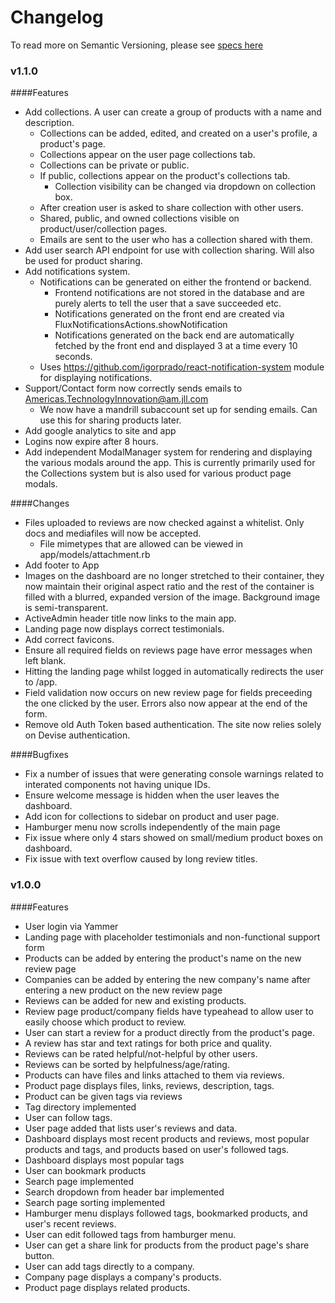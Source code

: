 Changelog
=========

To read more on Semantic Versioning, please see [specs here](http://semver.org/spec/v2.0.0.html)

### v1.1.0

####Features
- Add collections. A user can create a group of products with a name and description.
  - Collections can be added, edited, and created on a user's profile, a product's page.
  - Collections appear on the user page collections tab.
  - Collections can be private or public.
  - If public, collections appear on the product's collections tab.
    - Collection visibility can be changed via dropdown on collection box.
  - After creation user is asked to share collection with other users.
  - Shared, public, and owned collections visible on product/user/collection pages.
  - Emails are sent to the user who has a collection shared with them.
- Add user search API endpoint for use with collection sharing. Will also be used for product sharing.
- Add notifications system.
  - Notifications can be generated on either the frontend or backend.
    - Frontend notifications are not stored in the database and are purely alerts to tell the user that a save succeeded etc.
    - Notifications generated on the front end are created via FluxNotificationsActions.showNotification
    - Notifications generated on the back end are automatically fetched by the front end and displayed 3 at a time every 10 seconds.
  - Uses https://github.com/igorprado/react-notification-system module for displaying notifications.
- Support/Contact form now correctly sends emails to Americas.TechnologyInnovation@am.jll.com
  - We now have a mandrill subaccount set up for sending emails. Can use this for sharing products later.
- Add google analytics to site and app
- Logins now expire after 8 hours.
- Add independent ModalManager system for rendering and displaying the various modals around the app. This
is currently primarily used for the Collections system but is also used for various product page modals.

####Changes
- Files uploaded to reviews are now checked against a whitelist. Only docs and mediafiles will now be accepted.
  - File mimetypes that are allowed can be viewed in app/models/attachment.rb
- Add footer to App
- Images on the dashboard are no longer stretched to their container, they now maintain their original aspect ratio and the rest of the container is filled with a blurred, expanded version of the image. Background image is semi-transparent.
- ActiveAdmin header title now links to the main app.
- Landing page now displays correct testimonials.
- Add correct favicons.
- Ensure all required fields on reviews page have error messages when left blank.
- Hitting the landing page whilst logged in automatically redirects the user to /app.
- Field validation now occurs on new review page for fields preceeding the one clicked by the user. Errors also now appear at the end of the form.
- Remove old Auth Token based authentication. The site now relies solely on Devise authentication.

####Bugfixes
- Fix a number of issues that were generating console warnings related to interated components not having unique IDs.
- Ensure welcome message is hidden when the user leaves the dashboard.
- Add icon for collections to sidebar on product and user page.
- Hamburger menu now scrolls independently of the main page
- Fix issue where only 4 stars showed on small/medium product boxes on dashboard.
- Fix issue with text overflow caused by long review titles.

### v1.0.0

####Features
- User login via Yammer
- Landing page with placeholder testimonials and non-functional support form
- Products can be added by entering the product's name on the new review page
- Companies can be added by entering the new company's name after entering a new product on the new review page
- Reviews can be added for new and existing products.
- Review page product/company fields have typeahead to allow user to easily choose which product to review.
- User can start a review for a product directly from the product's page.
- A review has star and text ratings for both price and quality.
- Reviews can be rated helpful/not-helpful by other users.
- Reviews can be sorted by helpfulness/age/rating.
- Products can have files and links attached to them via reviews.
- Product page displays files, links, reviews, description, tags.
- Product can be given tags via reviews
- Tag directory implemented
- User can follow tags.
- User page added that lists user's reviews and data.
- Dashboard displays most recent products and reviews, most popular products and tags, and products based on user's followed tags.
- Dashboard displays most popular tags
- User can bookmark products
- Search page implemented
- Search dropdown from header bar implemented
- Search page sorting implemented
- Hamburger menu displays followed tags, bookmarked products, and user's recent reviews.
- User can edit followed tags from hamburger menu.
- User can get a share link for products from the product page's share button.
- User can add tags directly to a company.
- Company page displays a company's products.
- Product page displays related products.